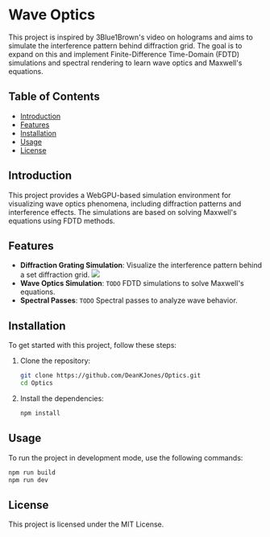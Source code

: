 # Wave Optics

This project is inspired by 3Blue1Brown's video on holograms and aims to simulate the interference pattern behind diffraction grid. The goal is to expand on this and implement Finite-Difference Time-Domain (FDTD) simulations and spectral rendering to learn wave optics and Maxwell's equations.

## Table of Contents

- [Introduction](#introduction)
- [Features](#features)
- [Installation](#installation)
- [Usage](#usage)
- [License](#license)

## Introduction

This project provides a WebGPU-based simulation environment for visualizing wave optics phenomena, including diffraction patterns and interference effects. The simulations are based on solving Maxwell's equations using FDTD methods.


## Features

- **Diffraction Grating Simulation**: Visualize the interference pattern behind a set diffraction grid.
![](assets/embedded/Interference.gif)
- **Wave Optics Simulation**: `TODO` FDTD simulations to solve Maxwell's equations.
- **Spectral Passes**: `TODO` Spectral passes to analyze wave behavior.

## Installation

To get started with this project, follow these steps:

1. Clone the repository:
    ```sh
    git clone https://github.com/DeanKJones/Optics.git
    cd Optics
    ```

2. Install the dependencies:
    ```sh
    npm install
    ```

## Usage

To run the project in development mode, use the following commands:
```sh
npm run build
npm run dev
```

## License
This project is licensed under the MIT License.